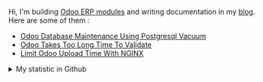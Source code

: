 Hi, I'm building [Odoo ERP modules](https://apps.odoo.com/apps/browse?repo_maintainer_id=276647) and writing documentation in my [blog](https://blog.altela.net). Here are some of them :
<!-- BLOG-POST-LIST:START -->
- [Odoo Database Maintenance Using Postgresql Vacuum](https://blog.altela.net/2023/01/odoo-database-maintenance-using_01303608544.html)
- [Odoo Takes Too Long Time To Validate](https://blog.altela.net/2023/01/odoo-takes-too-long-time-to-validate.html)
- [Limit Odoo Upload Time With NGINX](https://blog.altela.net/2023/01/limit-odoo-upload-time-with-nginx.html)
<!-- BLOG-POST-LIST:END -->


<details>
    <summary>My statistic in Github</summary>
<div>

<img height="154" src="https://github-readme-stats.vercel.app/api?username=altela&count_private=true&theme=github_dark&hide_border=true&show_icons=true&include_all_commits=true&hide_rank=false&custom_title=Activity%20On%20GitHub" />
  
<img height="154" src="https://github-readme-stats.vercel.app/api/top-langs/?username=altela&layout=compact&theme=github_dark&&langs_count=10&hide_border=true&custom_title=Repository's%20Composition%20Languages" />
</div>
    
<!--START_SECTION:waka-->

```text
XML                2 hrs 6 mins    █████████████░░░░░░░░░░░░   51.88 %
Python             1 hr 23 mins    ████████▓░░░░░░░░░░░░░░░░   34.19 %
CSS                33 mins         ███▒░░░░░░░░░░░░░░░░░░░░░   13.70 %
JavaScript         0 secs          ░░░░░░░░░░░░░░░░░░░░░░░░░   00.10 %
Text               0 secs          ░░░░░░░░░░░░░░░░░░░░░░░░░   00.08 %
requirements.txt   0 secs          ░░░░░░░░░░░░░░░░░░░░░░░░░   00.05 %
```

<!--END_SECTION:waka-->

</details>

<!-- Waka documentation : https://medium.com/@JakenH/show-off-your-coding-stats-on-your-github-profile-using-wakatime-ce3ceb1063b5 -->
